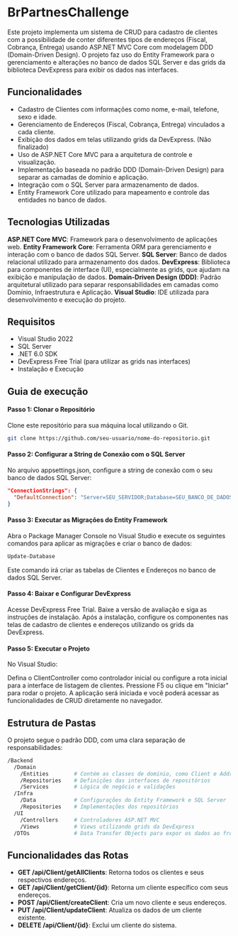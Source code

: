 # BrPartnesChallenge

Este projeto implementa um sistema de CRUD para cadastro de clientes com a possibilidade de conter diferentes tipos de endereços (Fiscal, Cobrança, Entrega) usando ASP.NET MVC Core com modelagem DDD (Domain-Driven Design). O projeto faz uso do Entity Framework para o gerenciamento e alterações no banco de dados SQL Server e das grids da biblioteca DevExpress para exibir os dados nas interfaces.

## Funcionalidades

- Cadastro de Clientes com informações como nome, e-mail, telefone, sexo e idade.
- Gerenciamento de Endereços (Fiscal, Cobrança, Entrega) vinculados a cada cliente.
- Exibição dos dados em telas utilizando grids da DevExpress. (Não finalizado)
- Uso de ASP.NET Core MVC para a arquitetura de controle e visualização.
- Implementação baseada no padrão DDD (Domain-Driven Design) para separar as camadas de domínio e aplicação.
- Integração com o SQL Server para armazenamento de dados.
- Entity Framework Core utilizado para mapeamento e controle das entidades no banco de dados.

## Tecnologias Utilizadas
**ASP.NET Core MVC**: Framework para o desenvolvimento de aplicações web.
**Entity Framework Core**: Ferramenta ORM para gerenciamento e interação com o banco de dados SQL Server.
**SQL Server**: Banco de dados relacional utilizado para armazenamento dos dados.
**DevExpress**: Biblioteca para componentes de interface (UI), especialmente as grids, que ajudam na exibição e manipulação de dados.
**Domain-Driven Design (DDD)**: Padrão arquitetural utilizado para separar responsabilidades em camadas como Domínio, Infraestrutura e Aplicação.
**Visual Studio**: IDE utilizada para desenvolvimento e execução do projeto.

## Requisitos
- Visual Studio 2022
- SQL Server
- .NET 6.0 SDK
- DevExpress Free Trial (para utilizar as grids nas interfaces)
- Instalação e Execução

## Guia de execução

#### Passo 1: Clonar o Repositório
Clone este repositório para sua máquina local utilizando o Git.

```bash
git clone https://github.com/seu-usuario/nome-do-repositorio.git
```
#### Passo 2: Configurar a String de Conexão com o SQL Server
No arquivo appsettings.json, configure a string de conexão com o seu banco de dados SQL Server:

```json
"ConnectionStrings": {
  "DefaultConnection": "Server=SEU_SERVIDOR;Database=SEU_BANCO_DE_DADOS;User Id=SEU_USUARIO;Password=SUA_SENHA;"
}
```

#### Passo 3: Executar as Migrações do Entity Framework
Abra o Package Manager Console no Visual Studio e execute os seguintes comandos para aplicar as migrações e criar o banco de dados:

```bash
Update-Database
```
Este comando irá criar as tabelas de Clientes e Endereços no banco de dados SQL Server.

#### Passo 4: Baixar e Configurar DevExpress
Acesse DevExpress Free Trial.
Baixe a versão de avaliação e siga as instruções de instalação.
Após a instalação, configure os componentes nas telas de cadastro de clientes e endereços utilizando os grids da DevExpress.

#### Passo 5: Executar o Projeto
No Visual Studio:

Defina o ClientController como controlador inicial ou configure a rota inicial para a interface de listagem de clientes.
Pressione F5 ou clique em "Iniciar" para rodar o projeto.
A aplicação será iniciada e você poderá acessar as funcionalidades de CRUD diretamente no navegador.

## Estrutura de Pastas
O projeto segue o padrão DDD, com uma clara separação de responsabilidades:

```bash
/Backend
  /Domain
    /Entities        # Contém as classes de domínio, como Client e Address
    /Repositories    # Definições das interfaces de repositórios
    /Services        # Lógica de negócio e validações
  /Infra
    /Data            # Configurações do Entity Framework e SQL Server
    /Repositories    # Implementações dos repositórios
  /UI
    /Controllers     # Controladores ASP.NET MVC
    /Views           # Views utilizando grids da DevExpress
  /DTOs              # Data Transfer Objects para expor os dados ao frontend
```

## Funcionalidades das Rotas
- **GET /api/Client/getAllClients**: Retorna todos os clientes e seus respectivos endereços.
- **GET /api/Client/getClient/{id}**: Retorna um cliente específico com seus endereços.
- **POST /api/Client/createClient**: Cria um novo cliente e seus endereços.
- **PUT /api/Client/updateClient**: Atualiza os dados de um cliente existente.
- **DELETE /api/Client/{id}**: Exclui um cliente do sistema.

